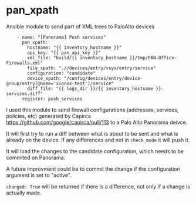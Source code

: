 # pan_xpath
Ansible module to send part of XML trees to PaloAlto devices

```
    - name: "[Panorama] Push services"
      pan_xpath:
        hostname: "{{ inventory_hostname }}"
        api_key: "{{ pan_api_key }}"
        xml_file: "build/{{ inventory_hostname }}/tmp/PAN-Office-Firewalls.xml"
        file_xpath: ".//devices/entry/vsys/entry/service"
        configuration: "candidate"
        device_xpath: "/config/devices/entry/device-group/entry[@name='xionox-test']/service"
        diff_file: "{{ logs_dir }}/{{ inventory_hostname }}-services.diff"
      register: push_services
```

I used this module to send firewall configurations (addresses, services, policies, etc) generated by Capirca https://github.com/google/capirca/pull/113 to a Palo Alto Panorama deivce.

It will first try to run a diff between what is about to be sent and what is already on the device. If any differences and not in `check_mode` it will push it.

It will load the changes to the candidate configuration, which needs to be commited on Panorama.

A future improvment could be to commit the change if the configuration argument is set to "active".

`changed: True` will be returned if there is a difference, not only if a change is actually made.

